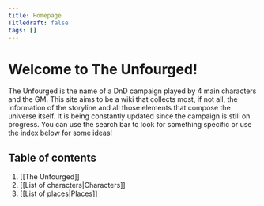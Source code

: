 ```yaml
---
title: Homepage
Titledraft: false
tags: []
---
```

# Welcome to The Unfourged!
The Unfourged is the name of a DnD campaign played by 4 main characters and the GM. This site aims to be a wiki that collects most, if not all, the information of the storyline and all those elements that compose the universe itself. It is being constantly updated since the campaign is still on progress.
You can use the search bar to look for something specific or use the index below for some ideas!
## Table of contents
1. [[The Unfourged]]
2. [[List of characters|Characters]]
3. [[List of places|Places]]

